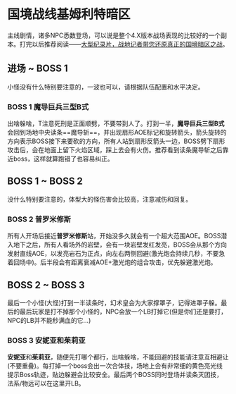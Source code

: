 # 国境战线基姆利特暗区

主线剧情，诸多NPC悉数登场，可以说是整个4.X版本战场表现的比较好的一个副本。打完以后推荐阅读——[大型纪录片，战地记者带您还原真正的国境暗区之战](https://bbs.nga.cn/read.php?tid=17989614)。

## 进场 ~ BOSS 1 

 小怪没有什么特别要注意的，一波也可以，请根据队伍配置和水平决定。

### BOSS 1 魔导巨兵三型B式
出啥躲啥，<Role name="tank" />T注意死刑是正面顺劈，不要带到人了。打到一半，**魔导巨兵三型B式**会回到场地中央读条==魔导斩==，并出现扇形AOE标记和旋转箭头，箭头旋转的方向表示BOSS接下来要砍的方向，<Role name="tank" /><Role name="healer" /><Role name="dps" />所有人站到扇形反箭头一边，BOSS劈下扇形攻击后，会在地面上留下火焰区域，踩上去会有火伤。推荐看到读条魔导斩之后靠近boss，这样就算跑错了也容易纠正。

## BOSS 1 ~ BOSS 2 

没什么特别要注意的，体型大的怪伤害会比较高，注意减伤和回复。

### BOSS 2 普罗米修斯
<Role name="tank" /><Role name="healer" /><Role name="dps" />所有人开场后接近**普罗米修斯**站，开始没多久就会有一个超大范围AOE。BOSS潜入地下之后，<Role name="tank" /><Role name="healer" /><Role name="dps" />所有人看场外的岩壁，会有一块岩壁发红发亮，BOSS会从那个方向发射直线AOE，以发亮岩石为正点，向左右两侧回避(激光炮会持续几秒，不要急着回场中)。后半段会有距离衰减AOE+激光炮的组合攻击，优先躲避激光炮。 

## BOSS 2 ~ BOSS 3 

最后一个小怪(大怪)打到一半读条时，幻术皇会为大家撑罩子，记得进罩子躲。最后的最后玩家是打不掉那个小怪的，NPC会放一个LB打掉它(但是你们还是要打，NPC的LB并不能秒满血的它…)

### BOSS 3 安妮亚和茱莉亚

**安妮亚**和**茱莉亚**，随便先打哪个都行，出啥躲啥，不能回避的技能请注意互相避让(不要重叠)。每打掉一个boss会出一次合体技，场地上会有非常细的黄色亮光线 提示Boss轨迹，贴边躲避会比较安全。最后两个BOSS同时登场并读条灭团技，法系/物远可以在这里开LB。 